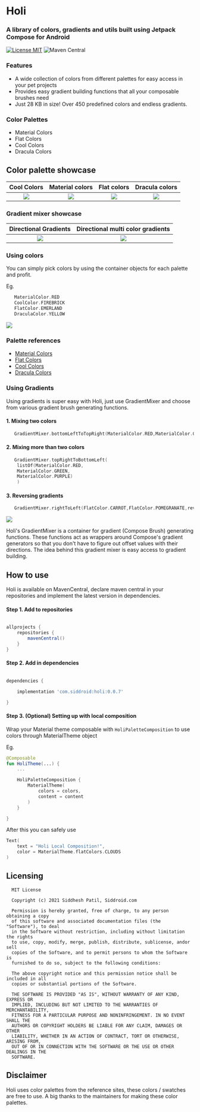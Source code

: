 # Holi
### A library of colors, gradients and utils built using Jetpack Compose for Android

[![License MIT](https://img.shields.io/badge/Licence-MIT-blue.svg)](https://raw.githubusercontent.com/patilsiddhesh/Holi/main/LICENSE)
![Maven Central](https://img.shields.io/maven-central/v/com.siddroid/holi?label=Maven%20Central&style=flat-square)

### Features

* A wide collection of colors from different palettes for easy access in your pet projects
* Provides easy gradient building functions that all your composable brushes need
* Just 28 KB in size! Over 450 predefined colors and endless gradients.

### Color Palettes

* Material Colors
* Flat Colors
* Cool Colors
* Dracula Colors

## Color palette showcase

|                           Cool Colors                           |                         Material colors                         |                           Flat colors                           |                         Dracula colors                          |
| :-------------------------------------------------------------: | :-------------------------------------------------------------: | :-------------------------------------------------------------: | :-------------------------------------------------------------: |
| ![](https://media.giphy.com/media/S4uHXw9SoQaEl14b3c/giphy.gif) | ![](https://media.giphy.com/media/otyj84B8RncGPo6rxC/giphy.gif) | ![](https://media.giphy.com/media/NLnvrD57u5iJ2IbQGO/giphy.gif) | ![](https://media.giphy.com/media/CGbaGmKoym3rqsf7XQ/giphy.gif) |

### Gradient mixer showcase

|                      Directional Gradients                      |                Directional multi color gradients                |
| :-------------------------------------------------------------: | :-------------------------------------------------------------: |
| ![](https://media.giphy.com/media/d2ZAyZDFgFm5ZPX8v4/giphy.gif) | ![](https://media.giphy.com/media/80odY16jAXAuUCDyds/giphy.gif) |

### Using colors

You can simply pick colors by using the container objects for each palette and profit.

Eg.
```kotlin
   MaterialColor.RED
   CoolColor.FIREBRICK
   FlatColor.EMERLAND
   DraculaColor.YELLOW
```

![](https://media.giphy.com/media/CTRkESw2qqbuBLgR86/giphy.gif)

### Palette references

* [Material Colors](https://www.materialui.co/colors)
* [Flat Colors](https://www.materialui.co/flatuicolors)
* [Cool Colors](https://www.materialui.co/htmlcolors)
* [Dracula Colors](https://draculatheme.com/contribute/)


### Using Gradients

Using gradients is super easy with Holi, just use GradientMixer and choose from various gradient brush generating functions.

#### 1. Mixing two colors
```kotlin
   GradientMixer.bottomLeftToTopRight(MaterialColor.RED,MaterialColor.GREEN)
```

#### 2. Mixing more than two colors
```kotlin
   GradientMixer.topRightToBottomLeft(
    listOf(MaterialColor.RED,
    MaterialColor.GREEN,
    MaterialColor.PURPLE)
    )
```

#### 3. Reversing gradients
```kotlin
   GradientMixer.rightToLeft(FlatColor.CARROT,FlatColor.POMEGRANATE,reversed = true)
```

![](https://media.giphy.com/media/W5pC7NKZVsKcu7bEh8/giphy.gif)

Holi's GradientMixer is a container for gradient (Compose Brush) generating functions. These functions act as wrappers around Compose's gradient generators so that you don't have to figure out offset values with their directions.
The idea behind this gradient mixer is easy access to gradient building.

## How to use

Holi is available on MavenCentral, declare maven central in your repositories and implement the latest version in dependencies.

#### Step 1. Add to repositories

```groovy

allprojects {
    repositories {
        mavenCentral()
    }
}

```


#### Step 2. Add in dependencies

```groovy

dependencies {

    implementation 'com.siddroid:holi:0.0.7'

}

```

#### Step 3. (Optional) Setting up with local composition

Wrap your Material theme composable with `HoliPaletteComposition` to use colors through MaterialTheme object

Eg.
```kotlin
@Composable
fun HoliTheme(...) {
    ...

    HoliPaletteComposition {
        MaterialTheme(
            colors = colors,
            content = content
        )
    }

}

```
After this you can safely use

```kotlin
Text(
    text = "Holi Local Composition!",
    color = MaterialTheme.flatColors.CLOUDS
)
```

## Licensing

```
  MIT License

  Copyright (c) 2021 Siddhesh Patil, Siddroid.com

  Permission is hereby granted, free of charge, to any person obtaining a copy
  of this software and associated documentation files (the "Software"), to deal
  in the Software without restriction, including without limitation the rights
  to use, copy, modify, merge, publish, distribute, sublicense, andor sell
  copies of the Software, and to permit persons to whom the Software is
  furnished to do so, subject to the following conditions:

  The above copyright notice and this permission notice shall be included in all
  copies or substantial portions of the Software.

  THE SOFTWARE IS PROVIDED "AS IS", WITHOUT WARRANTY OF ANY KIND, EXPRESS OR
  IMPLIED, INCLUDING BUT NOT LIMITED TO THE WARRANTIES OF MERCHANTABILITY,
  FITNESS FOR A PARTICULAR PURPOSE AND NONINFRINGEMENT. IN NO EVENT SHALL THE
  AUTHORS OR COPYRIGHT HOLDERS BE LIABLE FOR ANY CLAIM, DAMAGES OR OTHER
  LIABILITY, WHETHER IN AN ACTION OF CONTRACT, TORT OR OTHERWISE, ARISING FROM,
  OUT OF OR IN CONNECTION WITH THE SOFTWARE OR THE USE OR OTHER DEALINGS IN THE
  SOFTWARE.

```

## Disclaimer

Holi uses color palettes from the reference sites, these colors / swatches are free to use. A big thanks to the maintainers for making these color palettes.